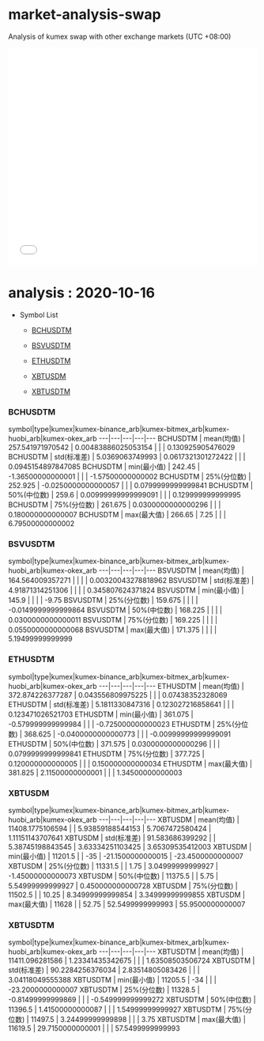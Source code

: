 # market-analysis-swap
Analysis of kumex swap with other exchange markets (UTC +08:00)

<iframe width="100%" height="440" src="./data.html" frameborder="no" border="0" scrolling="no"></iframe>

# analysis : 2020-10-16
* Symbol List

  * [BCHUSDTM](#bchusdtm)

  * [BSVUSDTM](#bsvusdtm)

  * [ETHUSDTM](#ethusdtm)

  * [XBTUSDM](#xbtusdm)

  * [XBTUSDTM](#xbtusdtm)


### BCHUSDTM

symbol|type|kumex|kumex-binance_arb|kumex-bitmex_arb|kumex-huobi_arb|kumex-okex_arb
---|---|---|---|---
BCHUSDTM | mean(均值) | 257.541971970542 | 0.00483886025053154 |  |  | 0.130925905476029
BCHUSDTM | std(标准差) | 5.0369063749993 | 0.0617321301272422 |  |  | 0.0945154897847085
BCHUSDTM | min(最小值) | 242.45 | -1.36500000000001 |  |  | -1.57500000000002
BCHUSDTM | 25%(分位数) | 252.925 | -0.0250000000000057 |  |  | 0.0799999999999841
BCHUSDTM | 50%(中位数) | 259.6 | 0.00999999999999091 |  |  | 0.129999999999995
BCHUSDTM | 75%(分位数) | 261.675 | 0.0300000000000296 |  |  | 0.180000000000007
BCHUSDTM | max(最大值) | 266.65 | 7.25 |  |  | 6.79500000000002


### BSVUSDTM

symbol|type|kumex|kumex-binance_arb|kumex-bitmex_arb|kumex-huobi_arb|kumex-okex_arb
---|---|---|---|---
BSVUSDTM | mean(均值) | 164.564009357271 |  |  |  | 0.00320043278818962
BSVUSDTM | std(标准差) | 4.91871314251306 |  |  |  | 0.345807624371824
BSVUSDTM | min(最小值) | 145.9 |  |  |  | -9.75
BSVUSDTM | 25%(分位数) | 159.675 |  |  |  | -0.0149999999999864
BSVUSDTM | 50%(中位数) | 168.225 |  |  |  | 0.0300000000000011
BSVUSDTM | 75%(分位数) | 169.225 |  |  |  | 0.0550000000000068
BSVUSDTM | max(最大值) | 171.375 |  |  |  | 5.19499999999999


### ETHUSDTM

symbol|type|kumex|kumex-binance_arb|kumex-bitmex_arb|kumex-huobi_arb|kumex-okex_arb
---|---|---|---|---
ETHUSDTM | mean(均值) | 372.874226377287 | 0.043556809975225 |  |  | 0.07438352328069
ETHUSDTM | std(标准差) | 5.1811330847316 | 0.123027216858641 |  |  | 0.123471026521703
ETHUSDTM | min(最小值) | 361.075 | -0.579999999999984 |  |  | -0.725000000000023
ETHUSDTM | 25%(分位数) | 368.625 | -0.0400000000000773 |  |  | -0.00999999999999091
ETHUSDTM | 50%(中位数) | 371.575 | 0.0300000000000296 |  |  | 0.0799999999999841
ETHUSDTM | 75%(分位数) | 377.725 | 0.120000000000005 |  |  | 0.150000000000034
ETHUSDTM | max(最大值) | 381.825 | 2.11500000000001 |  |  | 1.34500000000003


### XBTUSDM

symbol|type|kumex|kumex-binance_arb|kumex-bitmex_arb|kumex-huobi_arb|kumex-okex_arb
---|---|---|---|---
XBTUSDM | mean(均值) | 11408.1775106594 |  | 5.93859188544153 | 5.7067472580424 | 1.11151143707641
XBTUSDM | std(标准差) | 91.583686399292 |  | 5.38745198843545 | 3.63334251103425 | 3.65309535412003
XBTUSDM | min(最小值) | 11201.5 |  | -35 | -21.1500000000015 | -23.4500000000007
XBTUSDM | 25%(分位数) | 11331.5 |  | 1.75 | 3.04999999999927 | -1.45000000000073
XBTUSDM | 50%(中位数) | 11375.5 |  | 5.75 | 5.54999999999927 | 0.450000000000728
XBTUSDM | 75%(分位数) | 11502.5 |  | 10.25 | 8.34999999999854 | 3.34999999999855
XBTUSDM | max(最大值) | 11628 |  | 52.75 | 52.5499999999993 | 55.9500000000007


### XBTUSDTM

symbol|type|kumex|kumex-binance_arb|kumex-bitmex_arb|kumex-huobi_arb|kumex-okex_arb
---|---|---|---|---
XBTUSDTM | mean(均值) | 11411.096281586 | 1.23341435342675 |  |  | 1.63508503506724
XBTUSDTM | std(标准差) | 90.2284256376034 | 2.83514805083426 |  |  | 3.04118049555388
XBTUSDTM | min(最小值) | 11205.5 | -34 |  |  | -23.2000000000007
XBTUSDTM | 25%(分位数) | 11328.5 | -0.81499999999869 |  |  | -0.549999999999272
XBTUSDTM | 50%(中位数) | 11396.5 | 1.41500000000087 |  |  | 1.54999999999927
XBTUSDTM | 75%(分位数) | 11497.5 | 3.24499999999898 |  |  | 3.75
XBTUSDTM | max(最大值) | 11619.5 | 29.7150000000001 |  |  | 57.5499999999993

